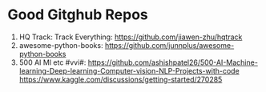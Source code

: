 # Good Gitghub Repos

1. HQ Track: Track Everything: https://github.com/jiawen-zhu/hqtrack
2. awesome-python-books: https://github.com/junnplus/awesome-python-books
3. 500 AI Ml etc #vvi#: https://github.com/ashishpatel26/500-AI-Machine-learning-Deep-learning-Computer-vision-NLP-Projects-with-code
                        https://www.kaggle.com/discussions/getting-started/270285
